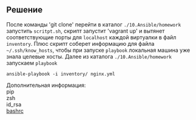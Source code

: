 ## Решение  
После команды 'git clone' перейти в  каталог `./10.Ansible/homework` запустить `scritpt.sh`, скрипт запустит 'vagrant up' и вытянет соответствующие порты для `localhost` каждой виртуалки в файл `inventory`. Плюс скрипт соберет информацию для файла `~/.ssh/know_hosts`, чтобы при запуске `playbook` локальная машина уже знала целевые хосты.
Далее из каталога `./10.Ansible/homework` запускаем `playbook`  

```
ansible-playbook -i inventory/ nginx.yml
```


Дополнительная информация:  
pip  
zsh  
id_rsa  
[bashrc](https://pingvinus.ru/note/bash-promt)  
